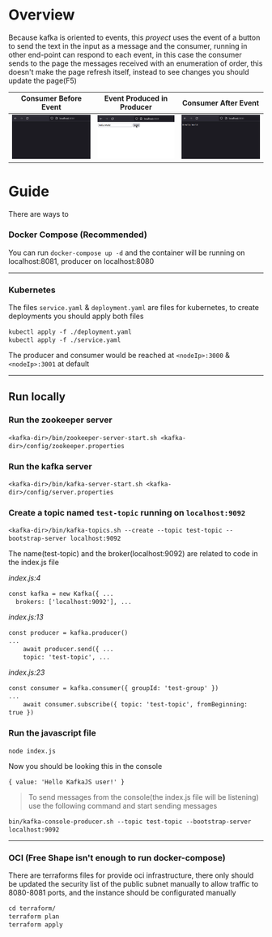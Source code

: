 # Overview

Because kafka is oriented to events, this _proyect_ uses the event of a button to send the text in the input as a message and the consumer, running in other end-point can respond to each event, in this case the consumer sends to the page the messages received with an enumeration of order, this doesn't make the page refresh itself, instead to see changes you should update the page(F5)

| Consumer Before Event| Event Produced in Producer | Consumer After Event |
| --- | --- | --- | 
| ![](./assets/consumerbefore.png) | ![](./assets/producerafter.png) | ![](./assets/consumerafter.png) |

# Guide

There are ways to 

### Docker Compose (Recommended)

You can run `docker-compose up -d` and the container will be running on localhost:8081, producer on localhost:8080

---

### Kubernetes

The files `service.yaml` & `deployment.yaml` are files for kubernetes, to create deployments you should apply both files
```
kubectl apply -f ./deployment.yaml
kubectl apply -f ./service.yaml
```

The producer and consumer would be reached at `<nodeIp>:3000` & `<nodeIp>:3001` at default 

---

## Run locally

### Run the zookeeper server
``` 
<kafka-dir>/bin/zookeeper-server-start.sh <kafka-dir>/config/zookeeper.properties 
```

### Run the kafka server
```
<kafka-dir>/bin/kafka-server-start.sh <kafka-dir>/config/server.properties
```

### Create a topic named ```test-topic``` running on ```localhost:9092```
``` 
<kafka-dir>/bin/kafka-topics.sh --create --topic test-topic --bootstrap-server localhost:9092
```

The name(test-topic) and the broker(localhost:9092) are related to code in the index.js file

_index.js:4_ 
```
const kafka = new Kafka({ ...
  brokers: ['localhost:9092'], ...
```

_index.js:13_
```
const producer = kafka.producer()
...
    await producer.send({ ...
    topic: 'test-topic', ...
```

_index.js:23_ 
```
const consumer = kafka.consumer({ groupId: 'test-group' })
...
    await consumer.subscribe({ topic: 'test-topic', fromBeginning: true })
```

### Run the javascript file
```
node index.js
```

Now you should be looking this in the console
```
{ value: 'Hello KafkaJS user!' }
```

> To send messages from the console(the index.js file will be listening) use the following command and start sending messages
```
bin/kafka-console-producer.sh --topic test-topic --bootstrap-server localhost:9092
```

---

### OCI (Free Shape isn't enough to run docker-compose)

There are terraforms files for provide oci infrastructure, there only should be updated the security list of the public subnet manually to allow traffic to 8080-8081 ports, and the instance should be configurated manually

```
cd terraform/
terraform plan
terraform apply
```
